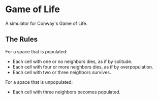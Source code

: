 # Game of Life #

A simulator for Conway's Game of Life.

## The Rules ##

For a space that is populated:

* Each cell with one or no neighbors dies, as if by solitude.
* Each cell with four or more neighbors dies, as if by overpopulation.
* Each cell with two or three neighbors survives.

For a space that is unpopulated:

* Each cell with three neighbors becomes populated.